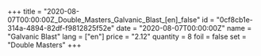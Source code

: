 +++
title = "2020-08-07T00:00:00Z_Double_Masters_Galvanic_Blast_[en]_false"
id = "0cf8cb1e-314a-4894-82df-f9812825f52e"
date = "2020-08-07T00:00:00Z"
name = "Galvanic Blast"
lang = ["en"]
price = "2.12"
quantity = 8
foil = false
set = "Double Masters"
+++
